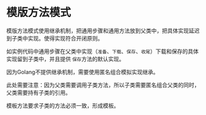 # 模版方法模式

模版方法模式使用继承机制，把通用步骤和通用方法放到父类中，把具体实现延迟到子类中实现。使得实现符合开闭原则。

如实例代码中通用步骤在父类中实现（`准备`、`下载`、`保存`、`收尾`）下载和保存的具体实现留到子类中，并且提供 `保存`方法的默认实现。

因为Golang不提供继承机制，需要使用匿名组合模拟实现继承。

此处需要注意：因为父类需要调用子类方法，所以子类需要匿名组合父类的同时，父类需要持有子类的引用。


模板方法要求子类的方法必须一致，形成模板。
